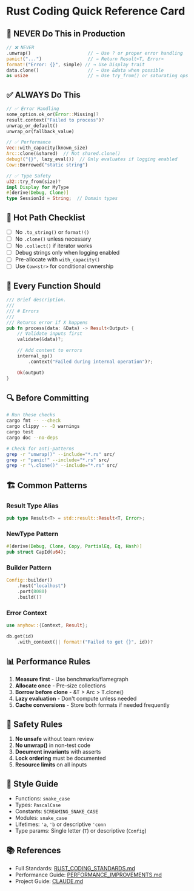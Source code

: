 # Rust Coding Quick Reference Card

## 🚫 NEVER Do This in Production

```rust
// ❌ NEVER
.unwrap()                     // → Use ? or proper error handling
panic!("...")                 // → Return Result<T, Error>
format!("Error: {}", simple) // → Use Display trait
data.clone()                  // → Use &data when possible
as usize                      // → Use try_from() or saturating ops
```

## ✅ ALWAYS Do This

```rust
// ✅ Error Handling
some_option.ok_or(Error::Missing)?
result.context("Failed to process")?
unwrap_or_default()
unwrap_or(fallback_value)

// ✅ Performance
Vec::with_capacity(known_size)
Arc::clone(&shared)  // Not shared.clone()
debug!("{}", lazy_eval())  // Only evaluates if logging enabled
Cow::Borrowed("static string")

// ✅ Type Safety
u32::try_from(size)?
impl Display for MyType
#[derive(Debug, Clone)]
type SessionId = String;  // Domain types
```

## 🎯 Hot Path Checklist

- [ ] No `.to_string()` or `format!()`
- [ ] No `.clone()` unless necessary
- [ ] No `.collect()` if iterator works
- [ ] Debug strings only when logging enabled
- [ ] Pre-allocate with `with_capacity()`
- [ ] Use `Cow<str>` for conditional ownership

## 📝 Every Function Should

```rust
/// Brief description.
///
/// # Errors
///
/// Returns error if X happens
pub fn process(data: &Data) -> Result<Output> {
    // Validate inputs first
    validate(&data)?;

    // Add context to errors
    internal_op()
        .context("Failed during internal operation")?;

    Ok(output)
}
```

## 🔍 Before Committing

```bash
# Run these checks
cargo fmt -- --check
cargo clippy -- -D warnings
cargo test
cargo doc --no-deps

# Check for anti-patterns
grep -r "unwrap()" --include="*.rs" src/
grep -r "panic!" --include="*.rs" src/
grep -r "\.clone()" --include="*.rs" src/
```

## 🏗️ Common Patterns

### Result Type Alias
```rust
pub type Result<T> = std::result::Result<T, Error>;
```

### NewType Pattern
```rust
#[derive(Debug, Clone, Copy, PartialEq, Eq, Hash)]
pub struct CapId(u64);
```

### Builder Pattern
```rust
Config::builder()
    .host("localhost")
    .port(8080)
    .build()?
```

### Error Context
```rust
use anyhow::{Context, Result};

db.get(id)
    .with_context(|| format!("Failed to get {}", id))?
```

## 📊 Performance Rules

1. **Measure first** - Use benchmarks/flamegraph
2. **Allocate once** - Pre-size collections
3. **Borrow before clone** - &T > Arc<T> > T.clone()
4. **Lazy evaluation** - Don't compute unless needed
5. **Cache conversions** - Store both formats if needed frequently

## 🔐 Safety Rules

1. **No unsafe** without team review
2. **No unwrap()** in non-test code
3. **Document invariants** with asserts
4. **Lock ordering** must be documented
5. **Resource limits** on all inputs

## 🎨 Style Guide

- Functions: `snake_case`
- Types: `PascalCase`
- Constants: `SCREAMING_SNAKE_CASE`
- Modules: `snake_case`
- Lifetimes: `'a`, `'b` or descriptive `'conn`
- Type params: Single letter (`T`) or descriptive (`Config`)

## 📚 References

- Full Standards: [RUST_CODING_STANDARDS.md](./RUST_CODING_STANDARDS.md)
- Performance Guide: [PERFORMANCE_IMPROVEMENTS.md](./PERFORMANCE_IMPROVEMENTS.md)
- Project Guide: [CLAUDE.md](./CLAUDE.md)